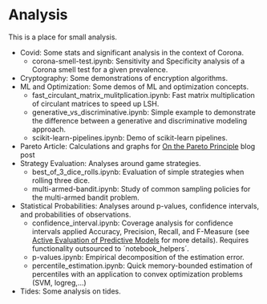 # Analysis

This is a place for small analysis.

- Covid: Some stats and significant analysis in the context of Corona.
	- corona-smell-test.ipynb: Sensitivity and Specificity analysis of a Corona smell test for a given prevalence.
- Cryptography: Some demonstrations of encryption algorithms.
- ML and Optimization: Some demos of ML and optimization concepts.
	- fast_circulant_matrix_mulitplication.ipynb: Fast matrix multiplication of circulant matrices to speed up LSH.
	- generative_vs_discriminative.ipynb: Simple example to demonstrate the difference between a generative and discriminative modeling approach.
	- scikit-learn-pipelines.ipynb: Demo of scikit-learn pipelines.
- Pareto Article: Calculations and graphs for [On the Pareto Principle](https://medium.com/@christoph.sawade/on-the-pareto-principle-7eb822e909dd) blog post
- Strategy Evaluation: Analyses around game strategies.
	- best_of_3_dice_rolls.ipynb: Evaluation of simple strategies when rolling three dice.
	- multi-armed-bandit.ipynb: Study of common sampling policies for the multi-armed bandit problem.
- Statistical Probabilities: Analyses around p-values, confidence intervals, and probabilities of observations.
	- confidence_interval.ipynb: Coverage analysis for confidence intervals applied Accuracy, Precision, Recall, and F-Measure (see [Active Evaluation of Predictive Models](https://publishup.uni-potsdam.de/opus4-ubp/frontdoor/deliver/index/docId/6452/file/sawade_diss.pdf) for more details). Requires functionality outsourced to ´notebook_helpers´.
	- p-values.ipynb: Empirical decomposition of the estimation error.
	- percentile_estimation.ipynb: Quick memory-bounded estimation of percentiles with an
	application to convex optimization problems (SVM, logreg,...)
- Tides: Some analysis on tides.
